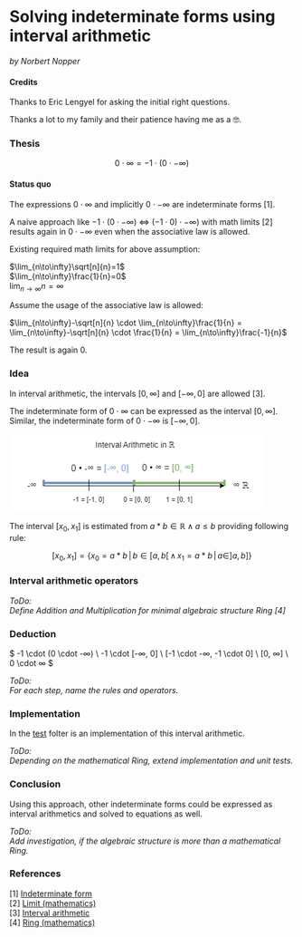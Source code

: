# Solving indeterminate forms using interval arithmetic

*by Norbert Nopper*

#### Credits

Thanks to Eric Lengyel for asking the initial right questions.

Thanks a lot to my family and their patience having me as a 🤓.

### Thesis

$$0 \cdot ∞ = -1 \cdot (0 \cdot -∞)$$

#### Status quo

The expressions $0 \cdot ∞$ and implicitly $0 \cdot -∞$ are indeterminate forms [1].

A naive approach like $-1 \cdot (0 \cdot -∞)$ <=> $(-1 \cdot 0) \cdot -∞)$ with math limits [2] results again in $0 \cdot -∞$ even when the associative law is allowed.

Existing required math limits for above assumption:

$\lim_{n\to\infty}\sqrt[n]{n}=1$  
$\lim_{n\to\infty}\frac{1}{n}=0$  
$\lim_{n\to\infty}{n}=\infty$

Assume the usage of the associative law is allowed:

$\lim_{n\to\infty}-\sqrt[n]{n} \cdot \lim_{n\to\infty}\frac{1}{n} = \lim_{n\to\infty}-\sqrt[n]{n} \cdot \frac{1}{n} = \lim_{n\to\infty}\frac{-1}{n}$

The result is again 0.

### Idea

In interval arithmetic, the intervals $[0, ∞]$ and $[-∞, 0]$ are allowed [3].

The indeterminate form of $0 \cdot ∞$ can be expressed as the interval $[0, ∞]$.  
Similar, the indeterminate form of $0 \cdot -∞$ is $[-∞, 0]$.

![](illustrations/visual_interval_arithmetic.png)

The interval $[x_0, x_1]$ is estimated from $a * b \in \mathbb R \land a \le b$ providing following rule:

$$[x_0, x_1] = \{ x_0 = a * b \, | \, b \in [a, b[ \, \land \, x_1 = a * b  \, | \, a \in ]a, b] \}$$

### Interval arithmetic operators

*ToDo:*  
*Define Addition and Multiplication for minimal algebraic structure Ring [4]*

### Deduction

$
-1 \cdot (0 \cdot -∞) \\
-1 \cdot [-∞, 0] \\
[-1 \cdot -∞, -1 \cdot 0] \\
[0, ∞] \\
0 \cdot ∞
$

*ToDo:*  
*For each step, name the rules and operators.*

### Implementation

In the [test](test/) folter is an implementation of this interval arithmetic.   

*ToDo:*  
*Depending on the mathematical Ring, extend implementation and unit tests.*

### Conclusion

Using this approach, other indeterminate forms could be expressed as interval arithmetics and solved to equations as well.

*ToDo:*  
*Add investigation, if the algebraic structure is more than a mathematical Ring.*

### References

[1] [Indeterminate form](https://en.wikipedia.org/wiki/Indeterminate_form)  
[2] [Limit (mathematics)](https://en.wikipedia.org/wiki/Limit_(mathematics))  
[3] [Interval arithmetic](https://en.wikipedia.org/wiki/Interval_arithmetic)  
[4] [Ring (mathematics)](https://en.wikipedia.org/wiki/Ring_(mathematics))
